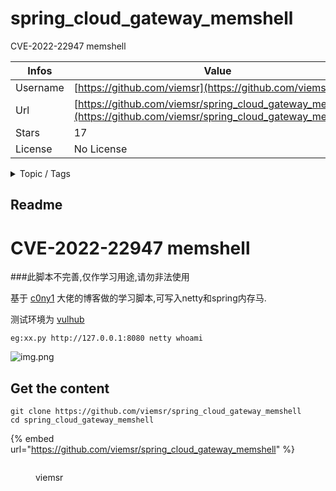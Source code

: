# spring_cloud_gateway_memshell

CVE-2022-22947 memshell

| Infos    | Value                                                              |
| -------- | -------------------------------------------------------------------|
| Username | [https://github.com/viemsr](https://github.com/viemsr) |
| Url      | [https://github.com/viemsr/spring_cloud_gateway_memshell](https://github.com/viemsr/spring_cloud_gateway_memshell)                                               |
| Stars    | 17                                                          |
| License  | No License                                                        |

<details>

<summary>Topic / Tags</summary>

* cloud-gateway-poc* cve-2022-22947* memshell

</details>

## Readme

# CVE-2022-22947 memshell
###此脚本不完善,仅作学习用途,请勿非法使用


基于 [c0ny1](https://gv7.me/articles/2022/the-spring-cloud-gateway-inject-memshell-through-spel-expressions/)
大佬的博客做的学习脚本,可写入netty和spring内存马.

测试环境为 [vulhub](https://github.com/vulhub/vulhub/tree/master/spring/CVE-2022-22947)

```
eg:xx.py http://127.0.0.1:8080 netty whoami
```

![img.png](img.png)




## Get the content

```
git clone https://github.com/viemsr/spring_cloud_gateway_memshell
cd spring_cloud_gateway_memshell
```

{% embed url="https://github.com/viemsr/spring_cloud_gateway_memshell" %}

<figure><img src="https://avatars.githubusercontent.com/u/49220017?v=4" alt=""><figcaption><p>viemsr</p></figcaption></figure>
